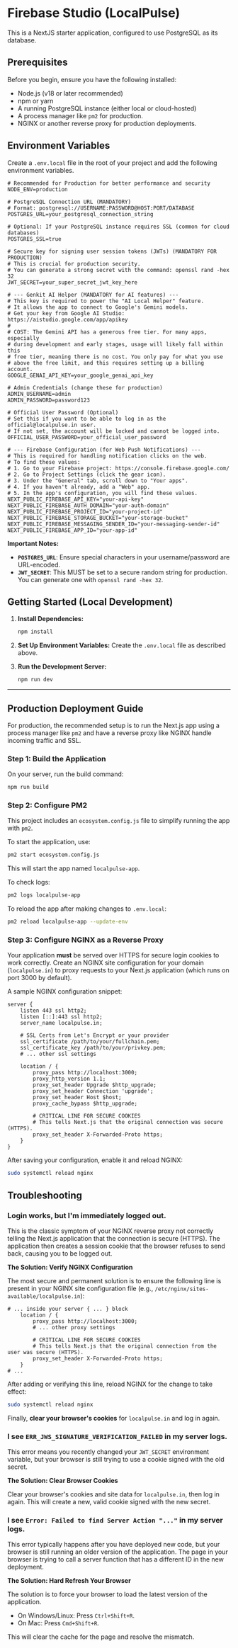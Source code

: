 
# Firebase Studio (LocalPulse)

This is a NextJS starter application, configured to use PostgreSQL as its database.

## Prerequisites

Before you begin, ensure you have the following installed:
- Node.js (v18 or later recommended)
- npm or yarn
- A running PostgreSQL instance (either local or cloud-hosted)
- A process manager like `pm2` for production.
- NGINX or another reverse proxy for production deployments.

## Environment Variables

Create a `.env.local` file in the root of your project and add the following environment variables.

```env
# Recommended for Production for better performance and security
NODE_ENV=production

# PostgreSQL Connection URL (MANDATORY)
# Format: postgresql://USERNAME:PASSWORD@HOST:PORT/DATABASE
POSTGRES_URL=your_postgresql_connection_string

# Optional: If your PostgreSQL instance requires SSL (common for cloud databases)
POSTGRES_SSL=true

# Secure key for signing user session tokens (JWTs) (MANDATORY FOR PRODUCTION)
# This is crucial for production security.
# You can generate a strong secret with the command: openssl rand -hex 32
JWT_SECRET=your_super_secret_jwt_key_here

# --- Genkit AI Helper (MANDATORY for AI features) ---
# This key is required to power the "AI Local Helper" feature.
# It allows the app to connect to Google's Gemini models.
# Get your key from Google AI Studio: https://aistudio.google.com/app/apikey
#
# COST: The Gemini API has a generous free tier. For many apps, especially
# during development and early stages, usage will likely fall within this
# free tier, meaning there is no cost. You only pay for what you use
# above the free limit, and this requires setting up a billing account.
GOOGLE_GENAI_API_KEY=your_google_genai_api_key

# Admin Credentials (change these for production)
ADMIN_USERNAME=admin
ADMIN_PASSWORD=password123

# Official User Password (Optional)
# Set this if you want to be able to log in as the official@localpulse.in user.
# If not set, the account will be locked and cannot be logged into.
OFFICIAL_USER_PASSWORD=your_official_user_password

# --- Firebase Configuration (for Web Push Notifications) ---
# This is required for handling notification clicks on the web.
# To find these values:
# 1. Go to your Firebase project: https://console.firebase.google.com/
# 2. Go to Project Settings (click the gear icon).
# 3. Under the "General" tab, scroll down to "Your apps".
# 4. If you haven't already, add a "Web" app.
# 5. In the app's configuration, you will find these values.
NEXT_PUBLIC_FIREBASE_API_KEY="your-api-key"
NEXT_PUBLIC_FIREBASE_AUTH_DOMAIN="your-auth-domain"
NEXT_PUBLIC_FIREBASE_PROJECT_ID="your-project-id"
NEXT_PUBLIC_FIREBASE_STORAGE_BUCKET="your-storage-bucket"
NEXT_PUBLIC_FIREBASE_MESSAGING_SENDER_ID="your-messaging-sender-id"
NEXT_PUBLIC_FIREBASE_APP_ID="your-app-id"

```

**Important Notes:**
- **`POSTGRES_URL`**: Ensure special characters in your username/password are URL-encoded.
- **`JWT_SECRET`**: This MUST be set to a secure random string for production. You can generate one with `openssl rand -hex 32`.

## Getting Started (Local Development)

1.  **Install Dependencies:**
    ```bash
    npm install
    ```

2.  **Set Up Environment Variables:**
    Create the `.env.local` file as described above.

3.  **Run the Development Server:**
    ```bash
    npm run dev
    ```
---

## Production Deployment Guide

For production, the recommended setup is to run the Next.js app using a process manager like `pm2` and have a reverse proxy like NGINX handle incoming traffic and SSL.

### Step 1: Build the Application
On your server, run the build command:
```bash
npm run build
```

### Step 2: Configure PM2
This project includes an `ecosystem.config.js` file to simplify running the app with `pm2`.

To start the application, use:
```bash
pm2 start ecosystem.config.js
```
This will start the app named `localpulse-app`.

To check logs:
```bash
pm2 logs localpulse-app
```
To reload the app after making changes to `.env.local`:
```bash
pm2 reload localpulse-app --update-env
```

### Step 3: Configure NGINX as a Reverse Proxy
Your application **must** be served over HTTPS for secure login cookies to work correctly. Create an NGINX site configuration for your domain (`localpulse.in`) to proxy requests to your Next.js application (which runs on port 3000 by default).

A sample NGINX configuration snippet:

```nginx
server {
    listen 443 ssl http2;
    listen [::]:443 ssl http2;
    server_name localpulse.in;

    # SSL Certs from Let's Encrypt or your provider
    ssl_certificate /path/to/your/fullchain.pem;
    ssl_certificate_key /path/to/your/privkey.pem;
    # ... other ssl settings

    location / {
        proxy_pass http://localhost:3000;
        proxy_http_version 1.1;
        proxy_set_header Upgrade $http_upgrade;
        proxy_set_header Connection 'upgrade';
        proxy_set_header Host $host;
        proxy_cache_bypass $http_upgrade;
        
        # CRITICAL LINE FOR SECURE COOKIES
        # This tells Next.js that the original connection was secure (HTTPS).
        proxy_set_header X-Forwarded-Proto https;
    }
}
```
After saving your configuration, enable it and reload NGINX:
```bash
sudo systemctl reload nginx
```

## Troubleshooting

### Login works, but I'm immediately logged out.

This is the classic symptom of your NGINX reverse proxy not correctly telling the Next.js application that the connection is secure (HTTPS). The application then creates a session cookie that the browser refuses to send back, causing you to be logged out.

**The Solution: Verify NGINX Configuration**

The most secure and permanent solution is to ensure the following line is present in your NGINX site configuration file (e.g., `/etc/nginx/sites-available/localpulse.in`):

```nginx
# ... inside your server { ... } block
    location / {
        proxy_pass http://localhost:3000;
        # ... other proxy settings
        
        # CRITICAL LINE FOR SECURE COOKIES
        # This tells Next.js that the original connection from the user was secure (HTTPS).
        proxy_set_header X-Forwarded-Proto https;
    }
# ...
```

After adding or verifying this line, reload NGINX for the change to take effect:
```bash
sudo systemctl reload nginx
```

Finally, **clear your browser's cookies** for `localpulse.in` and log in again.

### I see `ERR_JWS_SIGNATURE_VERIFICATION_FAILED` in my server logs.

This error means you recently changed your `JWT_SECRET` environment variable, but your browser is still trying to use a cookie signed with the old secret.

**The Solution: Clear Browser Cookies**

Clear your browser's cookies and site data for `localpulse.in`, then log in again. This will create a new, valid cookie signed with the new secret.

### I see `Error: Failed to find Server Action "..."` in my server logs.

This error typically happens after you have deployed new code, but your browser is still running an older version of the application. The page in your browser is trying to call a server function that has a different ID in the new deployment.

**The Solution: Hard Refresh Your Browser**

The solution is to force your browser to load the latest version of the application.
- On Windows/Linux: Press `Ctrl+Shift+R`.
- On Mac: Press `Cmd+Shift+R`.

This will clear the cache for the page and resolve the mismatch.
